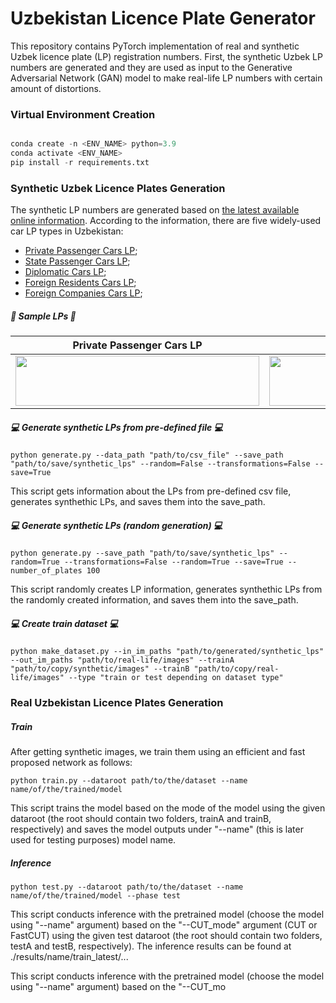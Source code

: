 # Uzbekistan Licence Plate Generator

This repository contains PyTorch implementation of real and synthetic Uzbek licence plate (LP) registration numbers. First, the synthetic Uzbek LP numbers are generated and they are used as input to the Generative Adversarial Network (GAN) model to make real-life LP numbers with certain amount of distortions.

### Virtual Environment Creation

```python

conda create -n <ENV_NAME> python=3.9
conda activate <ENV_NAME>
pip install -r requirements.txt

```

### Synthetic Uzbek Licence Plates Generation
The synthetic LP numbers are generated based on [the latest available online information](https://en.wikipedia.org/wiki/Vehicle_registration_plates_of_Uzbekistan). According to the information, there are five widely-used car LP types in Uzbekistan:

* [Private Passenger Cars LP](https://en.wikipedia.org/wiki/Vehicle_registration_plates_of_Uzbekistan#/media/File:Pelak_shakhsi-UZ.png);
* [State Passenger Cars LP](https://en.wikipedia.org/wiki/Vehicle_registration_plates_of_Uzbekistan#/media/File:Pelak_dolati-UZ.png);
* [Diplomatic Cars LP](https://upload.wikimedia.org/wikipedia/commons/7/78/Uzbekistan_diplomatic_license_plate.png);
* [Foreign Residents Cars LP](https://upload.wikimedia.org/wikipedia/commons/2/25/Pelak_khareji-UZ.png);
* [Foreign Companies Cars LP](https://upload.wikimedia.org/wikipedia/commons/f/fa/Pelak_mohajer-UZ.png);

##### 🚗 Sample LPs 🚗

| Private Passenger Cars LP | State Passenger Cars LP | Diplomatic Cars LP | Foreign Residents Cars LP | Foreign Companies Cars LP |
|       :-:       |     :---------:        |         :-:         |        :--------:         |   :----:         | 
| <img src=https://user-images.githubusercontent.com/50166164/226815467-e010edbc-7fde-473f-8289-92b21f38aa50.jpg width=390px height=80px> | <img src=https://user-images.githubusercontent.com/50166164/226815584-e8932cc2-ef6f-494c-9e02-30fcd9d9a164.jpg width=390px height=80px> | <img src=https://user-images.githubusercontent.com/50166164/226815921-cc2e6de1-96ca-46da-8be0-888aa3473e40.jpg width=390px height=80px> | <img src=https://user-images.githubusercontent.com/50166164/226815751-d308f26e-896d-49b7-8d53-1488c6498f85.jpg width=390px height=80px> | <img src=https://user-images.githubusercontent.com/50166164/226815690-05716ce9-1c71-4e4c-8a8e-a1b4d97da099.jpg width=390px height=80px>

##### :computer: Generate synthetic LPs from pre-defined file :computer:
```
python generate.py --data_path "path/to/csv_file" --save_path "path/to/save/synthetic_lps" --random=False --transformations=False --save=True
```
This script gets information about the LPs from pre-defined csv file, generates synthethic LPs, and saves them into the save_path.

##### :computer: Generate synthetic LPs (random generation) :computer:

```
python generate.py --save_path "path/to/save/synthetic_lps" --random=True --transformations=False --random=True --save=True --number_of_plates 100

```
This script randomly creates LP information, generates synthethic LPs from the randomly created information, and saves them into the save_path.

##### :computer: Create train dataset :computer:

```
python make_dataset.py --in_im_paths "path/to/generated/synthetic_lps" --out_im_paths "path/to/real-life/images" --trainA "path/to/copy/synthetic/images" --trainB "path/to/copy/real-life/images" --type "train or test depending on dataset type"

```

### Real Uzbekistan Licence Plates Generation

##### Train

After getting synthetic images, we train them using an efficient and fast proposed network as follows:

```
python train.py --dataroot path/to/the/dataset --name name/of/the/trained/model 
```
This script trains the model based on the mode of the model using the given dataroot (the root should contain two folders, trainA and trainB, respectively) and saves the model outputs under "--name" (this is later used for testing purposes) model name.

##### Inference

```
python test.py --dataroot path/to/the/dataset --name name/of/the/trained/model --phase test
```
This script conducts inference with the pretrained model (choose the model using "--name" argument) based on the "--CUT_mode" argument (CUT or FastCUT) using the given test dataroot (the root should contain two folders, testA and testB, respectively). The inference results can be found at ./results/name/train_latest/...


This script conducts inference with the pretrained model (choose the model using "--name" argument) based on the "--CUT_mo
